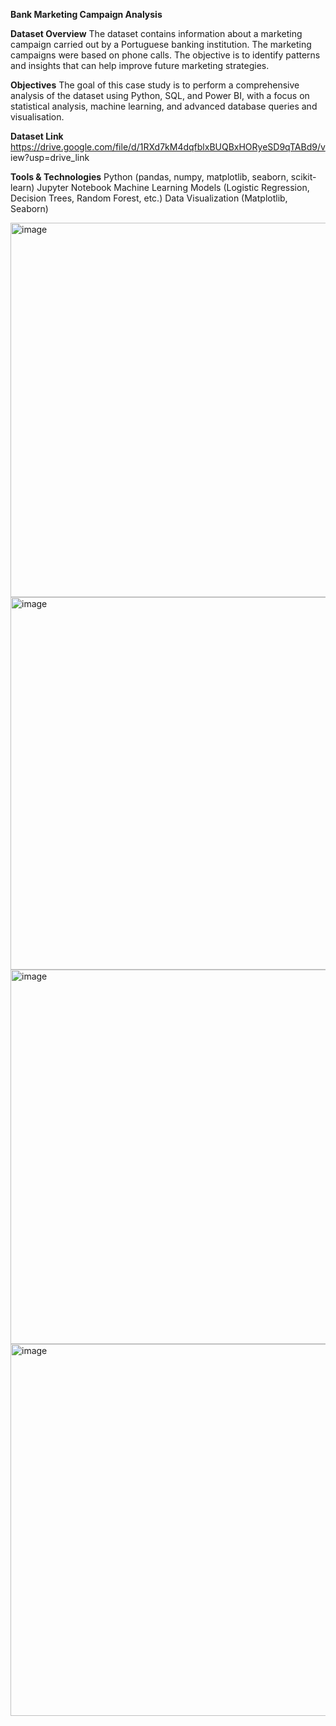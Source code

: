 **Bank Marketing Campaign Analysis**

**Dataset Overview**
The dataset contains information about a marketing campaign carried out by a
Portuguese banking institution. The marketing campaigns were based on phone
calls. The objective is to identify patterns and insights that can help improve
future marketing strategies.


**Objectives**
The goal of this case study is to perform a comprehensive analysis of the dataset
using Python, SQL, and Power BI, with a focus on statistical analysis, machine
learning, and advanced database queries and visualisation.


**Dataset Link**
https://drive.google.com/file/d/1RXd7kM4dqfblxBUQBxHORyeSD9qTABd9/v
iew?usp=drive_link

**Tools & Technologies**
Python (pandas, numpy, matplotlib, seaborn, scikit-learn)
Jupyter Notebook
Machine Learning Models (Logistic Regression, Decision Trees, Random Forest, etc.)
Data Visualization (Matplotlib, Seaborn)


<img width="599" alt="image" src="https://github.com/user-attachments/assets/ed483b81-1169-46f4-9036-602e5d54476e" />

<img width="596" alt="image" src="https://github.com/user-attachments/assets/8548214d-ea11-4c6b-9b00-f9fd694fccc8" />

<img width="599" alt="image" src="https://github.com/user-attachments/assets/cdc66a8e-17b8-4827-a0fc-818b259821fa" />


<img width="595" alt="image" src="https://github.com/user-attachments/assets/f580d9ed-8514-4698-a493-fbd4b4177e0e" />









